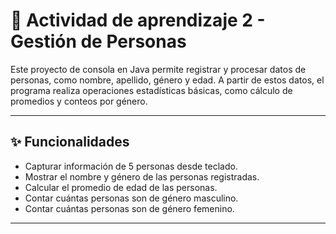 # 📘 Actividad de aprendizaje 2 - Gestión de Personas

Este proyecto de consola en Java permite registrar y procesar datos de personas, como nombre, apellido, género y edad. A partir de estos datos, el programa realiza operaciones estadísticas básicas, como cálculo de promedios y conteos por género.

---

## ✨ Funcionalidades

- Capturar información de 5 personas desde teclado.
- Mostrar el nombre y género de las personas registradas.
- Calcular el promedio de edad de las personas.
- Contar cuántas personas son de género masculino.
- Contar cuántas personas son de género femenino.

---
